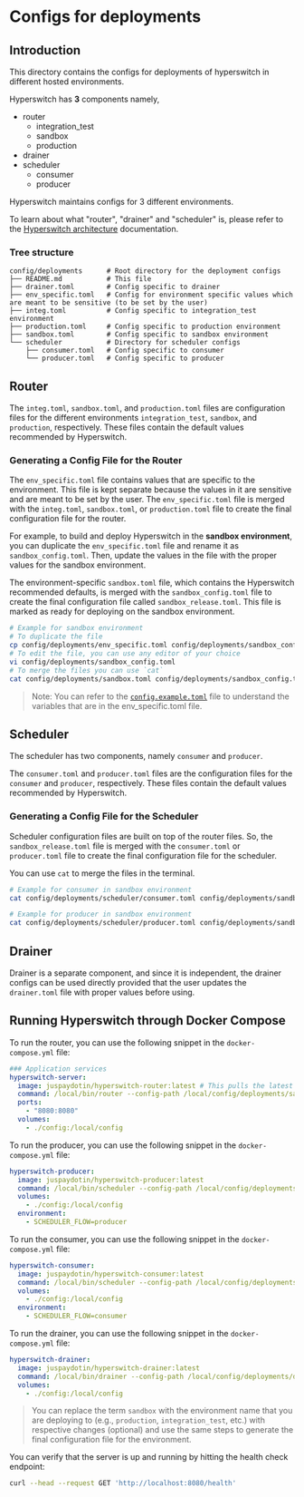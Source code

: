# Configs for deployments

## Introduction

This directory contains the configs for deployments of hyperswitch in different hosted environments.

Hyperswitch has **3** components namely,

- router
  - integration_test
  - sandbox
  - production
- drainer
- scheduler
  - consumer
  - producer

Hyperswitch maintains configs for 3 different environments.

To learn about what "router", "drainer" and "scheduler" is, please refer to the [Hyperswitch architecture][architecture] documentation.

### Tree structure

```tree
config/deployments      # Root directory for the deployment configs
├── README.md           # This file
├── drainer.toml        # Config specific to drainer
├── env_specific.toml   # Config for environment specific values which are meant to be sensitive (to be set by the user)
├── integ.toml          # Config specific to integration_test environment
├── production.toml     # Config specific to production environment
├── sandbox.toml        # Config specific to sandbox environment
└── scheduler           # Directory for scheduler configs
    ├── consumer.toml   # Config specific to consumer
    └── producer.toml   # Config specific to producer
```

## Router

The `integ.toml`, `sandbox.toml`, and `production.toml` files are configuration files for the different environments `integration_test`, `sandbox`, and `production`, respectively. These files contain the default values recommended by Hyperswitch.

### Generating a Config File for the Router

The `env_specific.toml` file contains values that are specific to the environment. This file is kept separate because the values in it are sensitive and are meant to be set by the user. The `env_specific.toml` file is merged with the `integ.toml`, `sandbox.toml`, or `production.toml` file to create the final configuration file for the router.

For example, to build and deploy Hyperswitch in the **sandbox environment**, you can duplicate the `env_specific.toml` file and rename it as `sandbox_config.toml`. Then, update the values in the file with the proper values for the sandbox environment.

The environment-specific `sandbox.toml` file, which contains the Hyperswitch recommended defaults, is merged with the `sandbox_config.toml` file to create the final configuration file called `sandbox_release.toml`. This file is marked as ready for deploying on the sandbox environment.

```zsh
# Example for sandbox environment
# To duplicate the file
cp config/deployments/env_specific.toml config/deployments/sandbox_config.toml
# To edit the file, you can use any editor of your choice
vi config/deployments/sandbox_config.toml
# To merge the files you can use `cat`
cat config/deployments/sandbox.toml config/deployments/sandbox_config.toml > config/deployments/sandbox_release.toml
```

> Note: You can refer to the [`config.example.toml`][config_example] file to understand the variables that are in the env_specific.toml file.

## Scheduler

The scheduler has two components, namely `consumer` and `producer`.

The `consumer.toml` and `producer.toml` files are the configuration files for the `consumer` and `producer`, respectively. These files contain the default values recommended by Hyperswitch.

### Generating a Config File for the Scheduler

Scheduler configuration files are built on top of the router files. So, the `sandbox_release.toml` file is merged with the `consumer.toml` or `producer.toml` file to create the final configuration file for the scheduler.

You can use `cat` to merge the files in the terminal.

```zsh
# Example for consumer in sandbox environment
cat config/deployments/scheduler/consumer.toml config/deployments/sandbox_release.toml > config/deployments/consumer_sandbox_release.toml
```

```zsh
# Example for producer in sandbox environment
cat config/deployments/scheduler/producer.toml config/deployments/sandbox_release.toml > config/deployments/producer_sandbox_release.toml
```

## Drainer

Drainer is a separate component, and since it is independent, the drainer configs can be used directly provided that the user updates the `drainer.toml` file with proper values before using.

## Running Hyperswitch through Docker Compose

To run the router, you can use the following snippet in the `docker-compose.yml` file:

```yaml
### Application services
hyperswitch-server:
  image: juspaydotin/hyperswitch-router:latest # This pulls the latest image from Docker Hub. If you wish to use a version without added features, you can replace `latest` with `standalone`. However, please note that the standalone version is not recommended for production use.
  command: /local/bin/router --config-path /local/config/deployments/sandbox_release.toml # <--- Change this to the config file that is generated for the environment.
  ports:
    - "8080:8080"
  volumes:
    - ./config:/local/config
```

To run the producer, you can use the following snippet in the `docker-compose.yml` file:

```yaml
hyperswitch-producer:
  image: juspaydotin/hyperswitch-producer:latest
  command: /local/bin/scheduler --config-path /local/config/deployments/producer_sandbox_release.toml # <--- Change this to the config file that is generated for the environment.
  volumes:
    - ./config:/local/config
  environment:
    - SCHEDULER_FLOW=producer
```

To run the consumer, you can use the following snippet in the `docker-compose.yml` file:

```yaml
hyperswitch-consumer:
  image: juspaydotin/hyperswitch-consumer:latest
  command: /local/bin/scheduler --config-path /local/config/deployments/consumer_sandbox_release.toml # <--- Change this to the config file that is generated for the environment
  volumes:
    - ./config:/local/config
  environment:
    - SCHEDULER_FLOW=consumer
```

To run the drainer, you can use the following snippet in the `docker-compose.yml` file:

```yaml
hyperswitch-drainer:
  image: juspaydotin/hyperswitch-drainer:latest
  command: /local/bin/drainer --config-path /local/config/deployments/drainer.toml
  volumes:
    - ./config:/local/config
```

> You can replace the term `sandbox` with the environment name that you are deploying to (e.g., `production`, `integration_test`, etc.) with respective changes (optional) and use the same steps to generate the final configuration file for the environment.

You can verify that the server is up and running by hitting the health check endpoint:

```zsh
curl --head --request GET 'http://localhost:8080/health'
```

[architecture]: /docs/architecture.md
[config_example]: /config/config.example.toml
